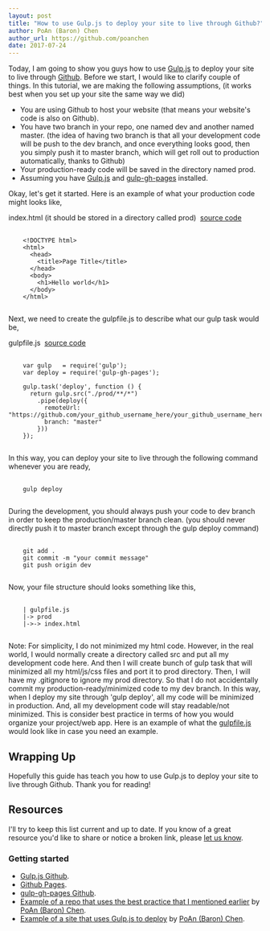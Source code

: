 ```yaml
---
layout: post
title: "How to use Gulp.js to deploy your site to live through Github?"
author: PoAn (Baron) Chen
author_url: https://github.com/poanchen
date: 2017-07-24
---
```

Today, I am going to show you guys how to use [Gulp.js](http://gulpjs.com/) to deploy your site to live through [Github](https://www.github.com). Before we start, I would like to clarify couple of things. In this tutorial, we are making the following assumptions, (it works best when you set up your site the same way we did)

* You are using Github to host your website (that means your website's code is also on Github).
* You have two branch in your repo, one named dev and another named master. (the idea of having two branch is that all your development code will be push to the dev branch, and once everything looks good, then you simply push it to master branch, which will get roll out to production automatically, thanks to Github)
* Your production-ready code will be saved in the directory named prod.
* Assuming you have [Gulp.js](http://gulpjs.com/) and [gulp-gh-pages](https://www.npmjs.com/package/gulp-gh-pages) installed.

Okay, let's get it started. Here is an example of what your production code might looks like,

index.html (it should be stored in a directory called prod)&nbsp;&nbsp;<a href="https://github.com/poanchen/code-for-blog/blob/master/2017/07/24/how-to-use-gulp.js-to-deploy-your-site-to-live-through-github/prod/index.html" target="_blank">source code</a>
<pre>
  <code class="html">
    &lt;!DOCTYPE html&gt;
    &lt;html&gt;
      &lt;head&gt;
        &lt;title&gt;Page Title&lt;/title&gt;
      &lt;/head&gt;
      &lt;body&gt;
        &lt;h1&gt;Hello world&lt;/h1&gt;
      &lt;/body&gt;
    &lt;/html&gt;
  </code>
</pre>

Next, we need to create the gulpfile.js to describe what our gulp task would be,

gulpfile.js&nbsp;&nbsp;<a href="https://github.com/poanchen/code-for-blog/blob/master/2017/07/24/how-to-use-gulp.js-to-deploy-your-site-to-live-through-github/gulpfile.js" target="_blank">source code</a>
<pre>
  <code class="javascript">
    var gulp   = require('gulp');
    var deploy = require('gulp-gh-pages');

    gulp.task('deploy', function () {
      return gulp.src("./prod/**/*")
        .pipe(deploy({ 
          remoteUrl: "https://github.com/your_github_username_here/your_github_username_here.github.io.git",
          branch: "master"
        }))
    });
  </code>
</pre>

In this way, you can deploy your site to live through the following command whenever you are ready,

<pre>
  <code class="bash">
    gulp deploy
  </code>
</pre>

During the development, you should always push your code to dev branch in order to keep the production/master branch clean. (you should never directly push it to master branch except through the gulp deploy command)

<pre>
  <code class="bash">
    git add .
    git commit -m "your commit message"
    git push origin dev
  </code>
</pre>

Now, your file structure should looks something like this,

<pre>
  <code class="bash">
    | gulpfile.js
    |-> prod
    |->-> index.html
  </code>
</pre>

Note: For simplicity, I do not minimized my html code. However, in the real world, I would normally create a directory called src and put all my development code here. And then I will create bunch of gulp task that will minimized all my html/js/css files and port it to prod directory. Then, I will have my .gitignore to ignore my prod directory. So that I do not accidentally commit my production-ready/minimized code to my dev branch. In this way, when I deploy my site through 'gulp deploy', all my code will be minimized in production. And, all my development code will stay readable/not minimized. This is consider best practice in terms of how you would organize your project/web app. Here is an example of what the [gulpfile.js](https://github.com/poanchen/pwa-to-do-list/blob/dev/gulpfile.js) would look like in case you need an example.

## Wrapping Up

Hopefully this guide has teach you how to use Gulp.js to deploy your site to live through Github. Thank you for reading!

## Resources

I'll try to keep this list current and up to date. If you know of a great resource you'd like to share or notice a broken link, please [let us know](https://github.com/poanchen/poanchen.github.io/issues).

### Getting started

* [Gulp.js Github](https://github.com/gulpjs/gulp).
* [Github Pages](https://pages.github.com/).
* [gulp-gh-pages Github](https://github.com/shinnn/gulp-gh-pages).
* [Example of a repo that uses the best practice that I mentioned earlier](https://github.com/poanchen/pwa-to-do-list) by [PoAn (Baron) Chen](https://www.github.com/poanchen).
* [Example of a site that uses Gulp.js to deploy](https://github.com/poanchen/poanchen.github.io) by [PoAn (Baron) Chen](https://www.github.com/poanchen).